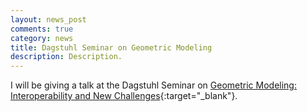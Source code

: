 ```yaml
---
layout: news_post
comments: true
category: news
title: Dagstuhl Seminar on Geometric Modeling
description: Description.
---
```


I will be giving a talk at the Dagstuhl Seminar on [Geometric Modeling: Interoperability and New Challenges](https://www.dagstuhl.de/en/program/calendar/semhp/?semnr=21471){:target="_blank"}.
